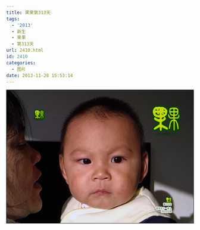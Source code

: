 ```yaml
---
title: 果果第313天
tags:
  - '2013'
  - 新生
  - 果果
  - 第313天
url: 2410.html
id: 2410
categories:
  - 图片
date: 2013-11-28 15:53:14
---
```


[![](/images/uploads/2013/12/果果第313天.jpg "果果第313天")](/images/uploads/2013/12/果果第313天.jpg)